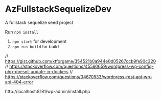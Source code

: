 # AzFullstackSequelizeDev

A fullstack sequelize seed project

Run `npm install`

  1. `npm start` for development
  2. `npm run build` for build


// https://gist.github.com/xtforgame/354521b0a944e0d05267ccb9fe90c320
// https://stackoverflow.com/questions/45560659/wordpress-wp-config-php-doesnt-update-in-dockers
// https://stackoverflow.com/questions/34670533/wordpress-rest-api-wp-api-404-error

http://localhost:8181/wp-admin/install.php
